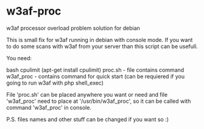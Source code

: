 # w3af-proc
w3af processor overload problem solution for debian

This is small fix for w3af running in debian with console mode. If you want to do some scans with w3af from your server than this script can be usefull.

You need:

bash
cpulimit (apt-get install cpulimit)
proc.sh - file contains command 
w3af_proc - contains command for quick start (can be requiered if you going to run w3af with php shell_exec)

File 'proc.sh' can be placed anywhere you want or need and file 'w3af_proc' need to place at '/usr/bin/w3af_proc', so it can be called with command 'w3af_proc' in console.

P.S. files names and other stuff can be changed if you want so :)
